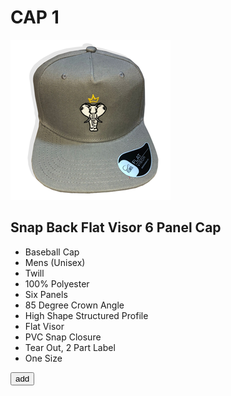 # CAP 1

![Snap Back Flat Visor 6 Panel Cap](images/cap1.png "Snap Back Cap")

## Snap Back Flat Visor 6 Panel Cap


- Baseball Cap
- Mens (Unisex)
- Twill
- 100% Polyester
- Six Panels
- 85 Degree Crown Angle
- High Shape Structured Profile
- Flat Visor
- PVC Snap Closure
- Tear Out, 2 Part Label
- One Size


<button onclick="add2cart(event)" 
data-id="1"
data-title="cap1" 
data-price="40" 
data-src="cap1.png">add</button>